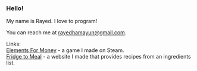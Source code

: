 ### Hello!  
My name is Rayed. I love to program!  

You can reach me at rayedhamayun@gmail.com.  

Links:  
[Elements For Money](https://store.steampowered.com/app/2766500/Elements_For_Money/) - a game I made on Steam.  
[Fridge to Meal](fridge.rayed.tech) - a website I made that provides recipes from an ingredients list.  
